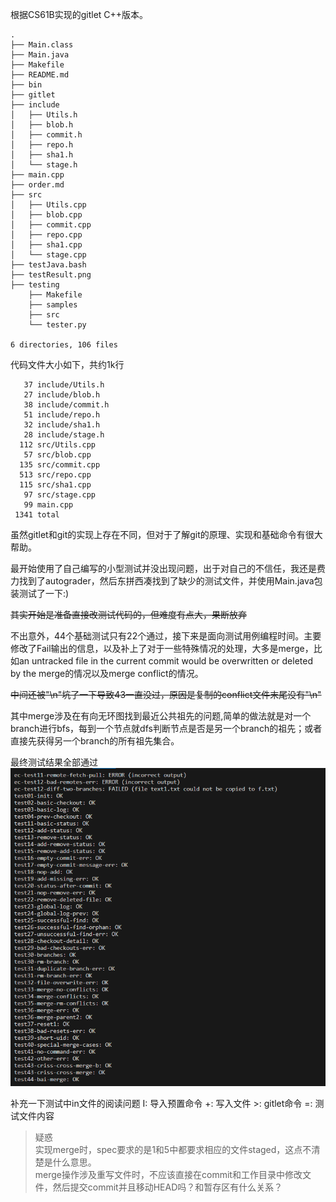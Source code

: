 根据CS61B实现的gitlet C++版本。
```
.
├── Main.class
├── Main.java
├── Makefile
├── README.md
├── bin
├── gitlet
├── include
│   ├── Utils.h
│   ├── blob.h
│   ├── commit.h
│   ├── repo.h
│   ├── sha1.h
│   └── stage.h
├── main.cpp
├── order.md
├── src
│   ├── Utils.cpp
│   ├── blob.cpp
│   ├── commit.cpp
│   ├── repo.cpp
│   ├── sha1.cpp
│   └── stage.cpp
├── testJava.bash
├── testResult.png
├── testing
    ├── Makefile
    ├── samples
    ├── src
    └── tester.py

6 directories, 106 files

```
代码文件大小如下，共约1k行
```
   37 include/Utils.h
   27 include/blob.h
   38 include/commit.h
   51 include/repo.h
   32 include/sha1.h
   28 include/stage.h
  112 src/Utils.cpp
   57 src/blob.cpp
  135 src/commit.cpp
  513 src/repo.cpp
  115 src/sha1.cpp
   97 src/stage.cpp
   99 main.cpp
 1341 total
```

虽然gitlet和git的实现上存在不同，但对于了解git的原理、实现和基础命令有很大帮助。

最开始使用了自己编写的小型测试并没出现问题，出于对自己的不信任，我还是费力找到了autograder，然后东拼西凑找到了缺少的测试文件，并使用Main.java包装测试了一下:)

~~其实开始是准备直接改测试代码的，但难度有点大，果断放弃~~

不出意外，44个基础测试只有22个通过，接下来是面向测试用例编程时间。主要修改了Fail输出的信息，以及补上了对于一些特殊情况的处理，大多是merge，比如an untracked file in the current commit would be overwritten or deleted by the merge的情况以及merge conflict的情况。

~~中间还被"\n"坑了一下导致43一直没过，原因是复制的conflict文件末尾没有"\n"~~

其中merge涉及在有向无环图找到最近公共祖先的问题,简单的做法就是对一个branch进行bfs，每到一个节点就dfs判断节点是否是另一个branch的祖先；或者直接先获得另一个branch的所有祖先集合。

最终测试结果全部通过
![测试结果](testResult.png)

补充一下测试中in文件的阅读问题
I: 导入预置命令
+: 写入文件
\>: gitlet命令 
=: 测试文件内容

> 疑惑  
> 实现merge时，spec要求的是1和5中都要求相应的文件staged，这点不清楚是什么意思。  
> merge操作涉及重写文件时，不应该直接在commit和工作目录中修改文件，然后提交commit并且移动HEAD吗？和暂存区有什么关系？